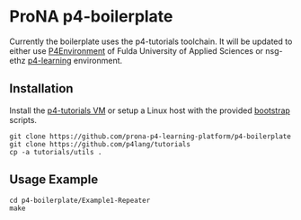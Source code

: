 # ProNA p4-boilerplate

Currently the boilerplate uses the p4-tutorials toolchain. It will be updated to either use [P4Environment](https://gitlab.cs.hs-fulda.de/flowrouting/p4environment) of Fulda University of Applied Sciences or nsg-ethz [p4-learning](https://github.com/nsg-ethz/p4-learning) environment.

## Installation

Install the [p4-tutorials VM](https://github.com/p4lang/tutorials) or setup a Linux host with the provided [bootstrap](https://github.com/p4lang/tutorials/tree/master/vm) scripts. 

```
git clone https://github.com/prona-p4-learning-platform/p4-boilerplate
git clone https://github.com/p4lang/tutorials
cp -a tutorials/utils .
```

## Usage Example

```
cd p4-boilerplate/Example1-Repeater
make
```
